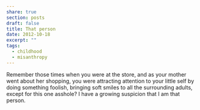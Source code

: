 ```yaml
---
share: true
section: posts
draft: false
title: That person
date: 2012-10-18
excerpt: ""
tags:
  - childhood
  - misanthropy
---
```



Remember those times when you were at the store, and as your mother went about her shopping, you were attracting attention to your little self by doing something foolish, bringing soft smiles to all the surrounding adults, except for this one asshole? I have a growing suspicion that I am that person.